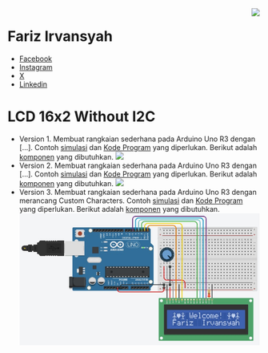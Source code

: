 <img src="https://content.arduino.cc/website/Arduino_logo_teal.svg" height="100" align="right" />

# Fariz Irvansyah

- [Facebook](https://www.facebook.com/farizirvansyah) 
- [Instagram](https://www.instagram.com/farizirvansyah/)
- [X](https://twitter.com/farizirvansyah)
- [Linkedin](https://www.linkedin.com/in/farizirvansyah/)

# LCD 16x2 Without I2C
- Version 1.
Membuat rangkaian sederhana pada Arduino Uno R3 dengan [...].
Contoh [simulasi](https://www.tinkercad.com/things/29S2wUtBkVX-push-button-v1?sharecode=QKKGz29hp5OMlif2V8I2-XmSqpCpl578Q9EvitA-Au4) dan [Kode Program](/Basic%20LCD/V1/V1.ino) yang diperlukan.
Berikut adalah [komponen](/Basic%20LCD/V1/V1.csv) yang dibutuhkan.
![](/Basic%20LCD/V1/V1.png)
- Version 2.
Membuat rangkaian sederhana pada Arduino Uno R3 dengan [...].
Contoh [simulasi](https://www.tinkercad.com/things/0PtVWUsNuts-push-button-v2?sharecode=nQZbNQOp1Gxd30Oirw7t_K9n3lb15Ohgua7l-GMe2j0) dan [Kode Program](/Basic%20LCD/V2/V2.ino) yang diperlukan.
Berikut adalah [komponen](/Basic%20LCD/V2/V2.csv) yang dibutuhkan.
![](/Basic%20LCD/V2/V2.png)
- Version 3.
Membuat rangkaian sederhana pada Arduino Uno R3 dengan merancang Custom Characters.
Contoh [simulasi](https://www.tinkercad.com/things/jrmAlXRzNOY-basic-lcd-v3?sharecode=ppyNPiAEjHuu_L2HQuFbylLMNVYY-Qui17VMU6YWdMI) dan [Kode Program](/Basic%20LCD/V3/V3.ino) yang diperlukan.
Berikut adalah [komponen](/Basic%20LCD/V3/V3.csv) yang dibutuhkan.
![](/Basic%20LCD/V3/V3.png)
